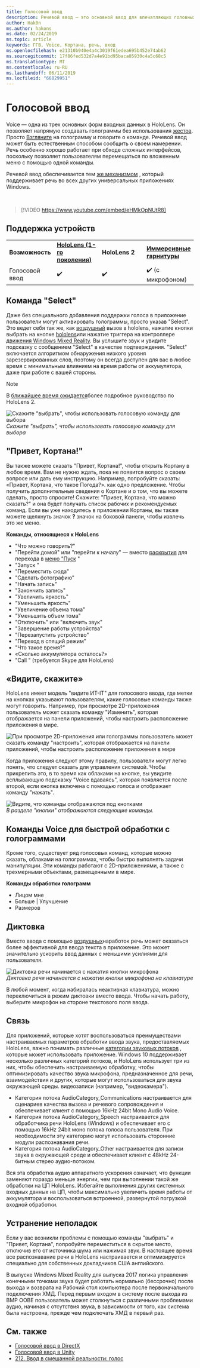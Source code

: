 ```yaml
---
title: Голосовой ввод
description: Речевой ввод — это основной ввод для впечатляющих головных телефонов HoloLens и Windows Mixed Reality. Voice можно использовать для команд, диктовки, Кортаны и т. д.
author: Hak0n
ms.author: hakons
ms.date: 02/24/2019
ms.topic: article
keywords: ГГВ, Voice, Кортана, речь, вход
ms.openlocfilehash: e21310b940e4a4c3019f61edea695b452e74ab62
ms.sourcegitcommit: 17f86fed532d7a4e91bd95baca05930c4a5c68c5
ms.translationtype: MT
ms.contentlocale: ru-RU
ms.lasthandoff: 06/11/2019
ms.locfileid: "66829951"
---
```

# <a name="voice-input"></a>Голосовой ввод

Voice — одна из трех основных форм входных данных в HoloLens. Он позволяет напрямую создавать голограммы без использования [жестов](gestures.md). Просто [Взгляните](gaze.md) на голограмму и говорите о команде. Речевой ввод может быть естественным способом сообщить о своем намерении. Речь особенно хорошо работает при обходе сложных интерфейсов, поскольку позволяет пользователям перемещаться по вложенным меню с помощью одной команды.

Речевой ввод обеспечивается тем [же механизмом](https://msdn.microsoft.com/library/windows/apps/mt185615.aspx) , который поддерживает речь во всех других универсальных приложениях Windows.

<br>

>[!VIDEO https://www.youtube.com/embed/eHMkOpNUtR8]

## <a name="device-support"></a>Поддержка устройств

<table>
    <colgroup>
    <col width="25%" />
    <col width="25%" />
    <col width="25%" />
    <col width="25%" />
    </colgroup>
    <tr>
        <td><strong>Возможность</strong></td>
        <td><a href="hololens-hardware-details.md"><strong>HoloLens (1-го поколения)</strong></a></td>
        <td><strong>HoloLens 2</strong></td>
        <td><a href="immersive-headset-hardware-details.md"><strong>Иммерсивные гарнитуры</strong></a></td>
    </tr>
     <tr>
        <td>Голосовой ввод</td>
        <td>✔️</td>
        <td>✔️</td>
        <td>✔️ (с микрофоном)</td>
    </tr>
</table>

## <a name="the-select-command"></a>Команда "Select"

Даже без специального добавления поддержки голоса в приложение пользователи могут активировать голограммы, просто указав "Select". Это ведет себя так же, как [воздушный](gestures.md#air-tap) вызов в hololens, нажатие кнопки выбрать на кнопке [hololens](hardware-accessories.md#hololens-clicker)или нажатие триггера на контроллере [движения Windows Mixed Reality](motion-controllers.md). Вы услышите звук и увидите подсказку с сообщением "Select" в качестве подтверждения. "Select" включается алгоритмом обнаружения низкого уровня зарезервированных слов, поэтому он всегда доступен для вас в любое время с минимальным влиянием на время работы от аккумулятора, даже при работе с вашей стороны.

> [!NOTE]
> В [ближайшее время ожидается](index.md#news-and-notes)более подробное руководство по HoloLens 2.

![Скажите "выбрать", чтобы использовать голосовую команду для выбора](images/kma-voice-select-00170-800px.png)<br>
*Скажите "выбрать", чтобы использовать голосовую команду для выбора*

## <a name="hey-cortana"></a>"Привет, Кортана!"

Вы также можете сказать "Привет, Кортана!", чтобы открыть Кортану в любое время. Вам не нужно ждать, пока не появится вопрос о своем вопросе или дать ему инструкцию. Например, попробуйте сказать: «Привет, Кортана, что такое Погода?». как одно предложение. Чтобы получить дополнительные сведения о Кортане и о том, что вы можете сделать, просто спросите! Скажите: "Привет, Кортана, что можно сказать?" и она будет получать список рабочих и рекомендуемых команд. Если вы уже находитесь в приложении Кортаны, вы также можете щелкнуть значок **?** значок на боковой панели, чтобы извлечь это же меню.

**Команды, относящиеся к HoloLens**
* "Что можно говорить?"
* "Перейти домой" или "перейти к началу" — вместо [раскрытия](gestures.md#bloom) для перехода в [меню "Пуск](navigating-the-windows-mixed-reality-home.md#start-menu) "
* "Запуск <app>"
* "Переместить <app> сюда"
* "Сделать фотографию"
* "Начать запись"
* "Закончить запись"
* "Увеличить яркость"
* "Уменьшить яркость"
* "Увеличение объема тома"
* "Уменьшить объем тома"
* "Отключить" или "включить звук"
* "Завершение работы устройства"
* "Перезапустить устройство"
* "Переход в спящий режим"
* "Что такое время?"
* «Сколько аккумулятора осталось?»
* "Call <contact>" (требуется Skype для HoloLens)

## <a name="see-it-say-it"></a>«Видите, скажите»

HoloLens имеет модель "видите ИТ-IT" для голосового ввода, где метки на кнопках указывают пользователям, какие голосовые команды также могут говорить. Например, при просмотре 2D-приложения пользователь может сказать команду "Изменить", которая отображается на панели приложений, чтобы настроить расположение приложения в мире.

![При просмотре 2D-приложения или голограммы пользователь может сказать команду "настроить", которая отображается на панели приложений, чтобы настроить расположение приложения в мире](images/microphone-600px.png)

Когда приложения следуют этому правилу, пользователи могут легко понять, что следует сказать для управления системой. Чтобы прикрепить это, в то время как облаками на кнопке, вы увидите всплывающую подсказку "Voice вдаваясь", которая появляется после второй, если кнопка включена с помощью голоса и отображает команду "нажать".

![Видите, что команды отображаются под кнопками](images/voice-seeitsayit-600px.png)<br>
*В разделе "кнопки" отображаются следующие команды.*

## <a name="voice-commands-for-fast-hologram-manipulation"></a>Команды Voice для быстрой обработки с голограммами

Кроме того, существует ряд голосовых команд, которые можно сказать, облаками на голограммах, чтобы быстро выполнять задачи манипуляции. Эти команды работают с 2D-приложениями, а также с трехмерными объектами, размещенными в мире.

**Команды обработки голограмм**
* Лицом мне
* Больше | Улучшение
* Размеров

## <a name="dictation"></a>Диктовка

Вместо ввода с помощью [воздушных](gestures.md#air-tap)наработок речь может оказаться более эффективной для ввода текста в приложение. Это может значительно ускорить ввод данных с меньшими усилиями для пользователя.

![Диктовка речи начинается с нажатия кнопки микрофона](images/micbuttonfordictation.png)<br>
*Диктовка речи начинается с нажатия кнопки микрофона на клавиатуре*

В любой момент, когда набиралась неактивная клавиатура, можно переключиться в режим диктовки вместо ввода. Чтобы начать работу, выберите микрофон на стороне текстового поля ввода.

## <a name="communication"></a>Связь

Для приложений, которые хотят воспользоваться преимуществами настраиваемых параметров обработки ввода звука, предоставляемых HoloLens, важно понимать различные [категории звуковых потоков](https://msdn.microsoft.com/library/windows/desktop/hh404178(v=vs.85).aspx) , которые может использовать приложение. Windows 10 поддерживает несколько различных категорий потоков, и HoloLens использует три из них, чтобы обеспечить настраиваемую обработку, чтобы оптимизировать качество звука микрофона, предназначенное для речи, взаимодействия и других, которые могут использоваться для звука окружающей среды. видеозаписи (например, "видеокамера").
* Категория потока AudioCategory_Communications настраивается для сценариев качества вызова и речевого сопровождения и обеспечивает клиент с помощью 16kHz 24bit Mono Audio Voice.
* Категория потока AudioCategory_Speech настраивается для обработчика речи HoloLens (Windows) и обеспечивает его с помощью 16kHz 24bit моно потока голоса пользователя. При необходимости эту категорию могут использовать сторонние модули распознавания речи.
* Категория потока AudioCategory_Other настраивается для записи звука в окружающей среде и обеспечивает клиент с 48kHz 24-битным стерео аудио-потоком.

Вся эта обработка аудио аппаратного ускорения означает, что функции заменяют гораздо меньше энергии, чем при выполнении такой же обработки на ЦП HoloLens. Избегайте выполнения других системных входных данных на ЦП, чтобы максимально увеличить время работы от аккумулятора и воспользоваться встроенной, развернутой погрузкой входной обработки.

## <a name="troubleshooting"></a>Устранение неполадок

Если у вас возникли проблемы с помощью команды "выбрать" и "Привет, Кортана", попробуйте переместиться в скрытое место, отключив его от источника шума или нажимая звук. В настоящее время все распознавание речи в HoloLens настраивается и оптимизируется специально для собственных докладчиков США английского.

В выпуске Windows Mixed Reality для выпуска 2017 логика управления конечными точками звука будет работать нормально (бессрочно) после выхода и возврата на Рабочий стол компьютера после первоначального подключения ХМД. Перед первым входом в систему после выхода из ВМР OOBE пользователь может столкнуться с различными проблемами аудио, начиная с отсутствия звука, в зависимости от того, как система была настроена, прежде чем подключать ХМД в первый раз.

## <a name="see-also"></a>См. также
* [Голосовой ввод в DirectX](voice-input-in-directx.md)
* [Голосовой ввод в Unity](voice-input-in-unity.md)
* [212. Ввод в смешанной реальности: голос](holograms-212.md)
